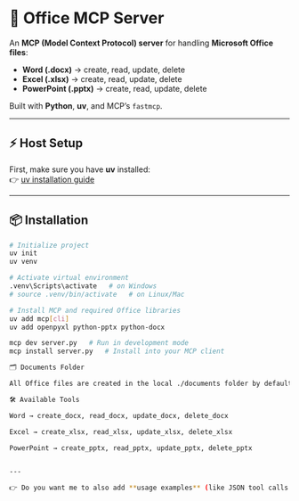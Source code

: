 # 📂 Office MCP Server

An **MCP (Model Context Protocol) server** for handling **Microsoft Office files**:

- **Word (.docx)** → create, read, update, delete  
- **Excel (.xlsx)** → create, read, update, delete  
- **PowerPoint (.pptx)** → create, read, update, delete  

Built with **Python**, **uv**, and MCP’s `fastmcp`.

---

## ⚡ Host Setup

First, make sure you have **uv** installed:  
👉 [uv installation guide](https://github.com/astral-sh/uv)

---

## 📦 Installation

```bash
# Initialize project
uv init
uv venv

# Activate virtual environment
.venv\Scripts\activate   # on Windows
# source .venv/bin/activate   # on Linux/Mac

# Install MCP and required Office libraries
uv add mcp[cli]
uv add openpyxl python-pptx python-docx

mcp dev server.py   # Run in development mode
mcp install server.py   # Install into your MCP client

🗂 Documents Folder

All Office files are created in the local ./documents folder by default.

🛠 Available Tools

Word → create_docx, read_docx, update_docx, delete_docx

Excel → create_xlsx, read_xlsx, update_xlsx, delete_xlsx

PowerPoint → create_pptx, read_pptx, update_pptx, delete_pptx


---

👉 Do you want me to also add **usage examples** (like JSON tool calls for `create_xlsx` or `update_pptx`) into the README so it’s easier for future you (or teammates) to remember the input formats?
